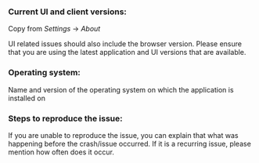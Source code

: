 <!--
If you are posting a question/feature requests, all prefilled information can be removed.

By submitting this report, I thereby confirm that I have read the guidelines for contributing (https://github.com/airdcpp-web/airdcpp-webclient/blob/master/.github/CONTRIBUTING.md) for this report type.
-->

<!-- BUG TEMPLATE -->

### Current UI and client versions:

Copy from *Settings* -> *About*

UI related issues should also include the browser version. Please ensure that you are using the latest application and UI versions that are available.

### Operating system:

Name and version of the operating system on which the application is installed on

### Steps to reproduce the issue:

If you are unable to reproduce the issue, you can explain that what was happening before the crash/issue occurred. If it is a recurring issue, please mention how often does it occur.
